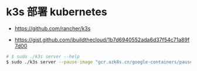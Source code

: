 # k3s 部署 kubernetes

* https://github.com/rancher/k3s

* https://gist.github.com/ibuildthecloud/1b7d6940552ada6d37f54c71a89f7d00

```bash
# $ sudo ./k3s server --help
$ sudo ./k3s server --pause-image "gcr.azk8s.cn/google-containers/pause:3.2"
```
